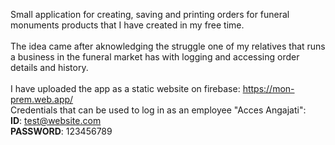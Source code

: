 Small application for creating, saving and printing orders for funeral monuments products that I have created in my free time. <br><br>
The idea came after aknowledging the struggle one of my relatives that runs a business in the funeral market has with logging and accessing order details and history. <br><br>
I have uploaded the app as a static website on firebase: https://mon-prem.web.app/ <br>
Credentials that can be used to log in as an employee "Acces Angajati": <br>
<b>ID</b>: test@website.com <br>
<b>PASSWORD</b>: 123456789
